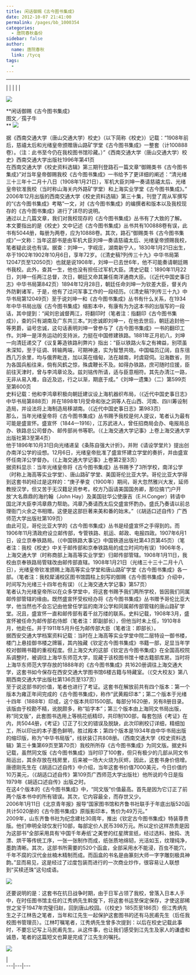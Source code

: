 ```yaml
---
title: 闲话御赐《古今图书集成》
date: 2012-10-07 21:41:00
permalink: /pages/bb_1000354
categories: 
  - 唐院春秋备份
sidebar: false
author: 
  name: 唐院春秋
  link: /tycq
tags: 
  - 
---
```


* * *

  
|  |  |  |  |

![](/pic/img.bimg.126.net_photo_UK2yLIkrf7m1it61oTc_nw==_1453536779734980769.jpg)

**闲话御赐《古今图书集成》  
图文／孺子牛  
** ![](/pic/img170.ph.126.net_2tgaupwcJMjII5bkeA63lg==_2287265660751982305.jpg)  
  
据《西南交通大学（唐山交通大学）校史》（以下简称《校史》）记载：“1908年前后，慈禧太后和光绪皇帝颁赠唐山路矿学堂《古今图书集成》一整套（计100888卷）。（注：此书至今仍在我校图书馆珍藏。）”《西南交通大学（唐山交通大学）校史》西南交通大学出版社1996年第41页  
在西南交通大学《校史资料选辑》第三期刊登路石一篇文章“御赐类书《古今图书集成》”对当年皇帝御赐我校《古今图书集成》一书给予了更详细的阐述：“清光绪三十三年十二月十八日（1908年1月21日），军机大臣刘坤一奏请慈禧太后、光绪皇帝钦准我校（当时称山海关内外路矿学堂）和上海实业学堂《古今图书集成》。”  
2006年12月出版的西南交通大学《校史资料选辑》第三十集，刊登了周从军撰写的“《古今图书集成》考略”一文，对《古今图书集成》的编撰者和版本以及我校现存的《古今图书集成》进行了详尽的说明。  
通过以上几篇文章，我们对我校现存的《古今图书集成》丛书有了大致的了解。  
本文要指出的是《校史》文中记述《古今图书集成》丛书共有100888卷有误，此书有5044册，每册为两卷，应为10888卷。其次，路石“御赐类书《古今图书集成》”一文称：当年这部书是由军机大臣刘坤一奏请慈禧太后、光绪皇帝颁赐我校，笔者疑此说也有误。据查：刘坤一，字岘庄，湖南新宁人，1830年1月21日出生，卒于1902年1902年10月6日，享年72岁。（《清史稿?列传三十九》中华书局第12047页至12050页）也就是说1908年，刘坤一已去世6年，他不可能奏请朝廷赐书我校。此外，查其一生，他也没有担任过军机大臣。清史记载：1890年11月22日，刘坤一任两江总督，次日，朝廷又命其兼任南洋通商大臣。（《近代中国史事日志》中华书局第842页）1894年12月28日，朝廷任命刘坤一为钦差大臣，督关内外防剿诸军，于是，他有了过问军事工作的一段经历。（《清史稿?列传三十九》中华书局第12049页）至于说刘坤一和《古今图书集成》丛书有什么关系，在1934年中华书局出版《古今图书集成》缩影本中，有康有为为这本书的出版写的一段话，其中提到：“闻刘忠诚督两江，将翻印时（笔者注：指翻印《古今图书集成》），查的只有湖南及广东共三本。”刘忠诚即刘坤一，在他去世后，朝廷追封他一等男爵，谥号忠诚，这句话表明刘坤一曾参与了《古今图书集成》一书的翻印工作。刘坤一是洋务运动的支持派，力挺在中国修建铁路。1881年正月初八，刘坤一向清廷递交了《议复筹造铁路利弊片》指出：“臣以铁路火车之有裨益，别项虽未深知，至于征调、转输两端，可期神速，实为智慧共晓。中国幅员辽阔，自东徂西几万余里，均与俄界毗连，加以英在缅甸，法在越南，时虞窥伺。沿海数省，则为各国兵船往来，倘有风鹤之惊，殊虞鞭长不及。如得办铁路，庶可随时应援，臣前往天津时，曾与李鸿章论及。兹刘铭传所请，适与臣意相符。其先办清江一路，无非从易入难，自近及远，行之以渐，期底于成。”《刘坤一遗集》（二）第599页至第600页  
史料记载：他和李鸿章积极向朝廷建议设上海机器织布局，（《近代中国史事日志》中华书局第888页）并在1898年1月受命和张之洞等人在山西、河南、四川筹设制造局，并设法将上海制造局移湖南。（《近代中国史事日志》第983页）  
那么，当年光绪皇帝将《古今图书集成》丛书赐予我校是何人提议，笔者认为最有可能是盛宣怀。盛宣怀（1844—1916），江苏武进人，曾任招商局会办、电报局总办、铁路总公司督办、邮传部尚书等职。（《上海交通大学记事》上卷上海交通大学出版社第3至第4页）  
他于1896年10月31日向光绪递呈《条陈自强大计折》，并附《请设学堂片》提出创办南洋公学的设想。12月6日，光绪皇帝批准了盛宣怀建立学堂的奏折，并由盛宣怀任南洋公学督办。（《上海交通大学记事》上卷第2至3页）  
据资料显示：当年光绪皇帝将《古今图书集成》丛书赐予了3所学校，南洋公学（时称上海高等实业学堂）、唐山路矿学堂、美国哥伦比亚大学。哥伦比亚大学得到这套书的经过是这样的：“庚子拳变（1900年）期间，哥大忽然雅兴大发，延师教授汉学，但又苦于无汉籍足资参考。校方乃函请美国国务卿，那位搞‘门户开放’大名鼎鼎的海约翰（John
Hay）及美国驻华公使康吉（E.H.Conger）转请中国北洋大臣李鸿章鼎力帮助。鸿章乃奏请西太后交盛宣怀酌办。盛氏乃奏请以前总理衙门火余之书相赠。这便是这部巨著来美和番的始末。”（《胡适口述自传》广西师范大学出版社第109页）  
由此可见，哥伦比亚大学的《古今图书集成》丛书是经盛宣怀之手得到的。而1906年11月清政府设立邮传部，专管铁路、航运、邮政、电报四政。1907年6月1日，设立京奉铁路局。（《中国铁路大事记》中国铁道出版社第43页第45页）（笔者注：我校《校史》中关于邮传部和京奉铁路局的成立时间均有误）1906年冬，上海交通大学（时称商部上海高等实业学堂）归邮传部管辖。1908年1月11日，我校由京奉铁路局管辖改由邮传部直辖。1908年1月21日（光绪三十三十二月十八日），光绪皇帝钦准颁赐上海高等实业学堂和唐山路矿学堂《古今图书集成》各一部。（笔者注：我校犀浦校区图书馆圆柱上刻写的御赐《古今图书集成》介绍中，时间写为光绪三十四年也有误）（《上海交通大学记事》第57页）  
笔者认为光绪皇帝所以在众多学堂中，将这套书赐予我们两所学校，皆因我们同属邮传部管辖的缘由。既然盛宣怀受权经办将《古今图书集成》丛书赠予哥伦比亚大学，他当然也不会忘记由他曾任学监的南洋公学和同属邮传部管辖的唐山路矿学堂。况且，盛宣怀一直和邮传部有着千丝万缕的联系。史料记载，1908年3月，盛宣怀被任命为邮传部右侍郎（笔者注：即副部长），但他当时未上任，1910年8月，他赴任。并于1911年5月升任为邮传部大臣（笔者注：即部长）。  
据西安交通大学档案资料记载：当时在上海高等实业学堂中院二层特设一御书楼，楼门上悬挂御书楼之牌匾，其内独藏《钦定古今图书集成》书籍一部，足显当年学校对御赐书籍的重视程度。但上海交大的这部《钦定古今图书集成》在全国高校院系调整时，被调往上海华东师范大学，现藏于该校图书馆十楼古籍部库房。当时将上海华东师范大学存放的1888年的《古今图书集成》共1620册调往上海交通大学，这套书如今保存在西安交通大学图书馆6楼古籍与特藏室。（《交大校友》第八期西南交通大学出版社第136页至137页）  
至于说这部书的价值，笔者也进行了考证。这套书在解放前共有四个版本：第一个版本为雍正年间完成的《古今图书集成》，称作“武黄殿印本”；第二个版本于光绪十四年（1888年）印成，这个版本共印1500部。每部分1620册，另有8册目录。该版由于校勘不精，讹脱颇多，称“铅字本”；第三个版本由上海同文书局出版，称“同文版”，此套图书选用上等桃花纸精印，共印制100部，每套包括《考证》在内，共5044册，《考证》订正了引文的错误及脱缺，此次印刷校订详细，精细加工，所以印出的本子墨色鲜明，胜过殿本；第四个版本是1934年由中华书局出版的缩印版，称为“中华书局版”，线状装订共808册。（西南交通大学《校史资料选辑》第三十集第69页至第70页）我校所所存《古今图书集成》为同文版。据史料记载，虽然同文版《古今图书集成》当时印了100套，但只有极少的几部从同文书局运出，其余存放在栈房里，后来被一场大火烧为灰烬，因此，这套书身价倍增。  
唐德刚先生在《胡适口述自传》中介绍，当年这套书价值7000美元，今日价值约10万美元，（《胡适口述自传》第109页广西师范大学出版社）他所说的今日是指1979年《胡适口述自传》出版之时。  
在这4个版本的《古今图书集成》中，“同文版”价值最高。首先是因为它订正了前两个版本书中的所有错误。其次，它内容最全，而存世又少。  
2006年1月11日《北京青年报》报导“国家图书馆和齐鲁书社联手于年底出版520函共计5020册的《古今图书集成》原版影印本，售价为49万元。”  
2009年，山东齐鲁书社为纪念建社30周年，推出《钦定古今图书集成》特装尊贵版。他们申明全球仅发行10部，每部定价人民币398万元。所以定价这样昂贵是因为这部书“全部采用具有‘中国千年寿纸’之美誉的红星牌宣纸，经过选料、挫捣、洗漂、烘干等传统工序，一张一张制作而成，纸张质地绵韧，光洁如玉，纹理纯净，墨韵清晰。其次，这部书所需要的520个函盒，全部采用水不能浸，百虫不能穴，千年不腐的汉代金丝楠木精制而成。而函盒的书名是由篆刻大师一字字雕刻极具神韵。”显而易见，这是经过了过度包装而进行的一次商业炒作，很容易让人联想到“买椟还珠”这句成语。  

![](/pic/img3.ph.126.net_b_LskZocGCGPZ-J9p4TmCg==_6597665701958490023.jpg)

还要说明的是：这套书在抗日战争时期，由于日军占领了我校，曾落入日本人手中，在时任图书馆主任的江秀炳先生斡旋下，将这套书运至保定保存，才使这部稀世之宝于1947年完璧归赵，回到唐山校园。（《校史》185页至186页）但江秀炳先生之子江林告之笔者，当年和江先生一起保护这套图书的还有马民甫先生（后任我校图书管理员）。江林叮嘱笔者，江秀炳先生曾多次提到：以后在校史记载此事时，不要忘记写上马民甫先生。从这件事，也让我们感受到江先生及家人的谦虚和诚恳，笔者的这篇短文也算是完成了江先生的嘱托。  

![](/pic/img0.ph.126.net_8uGZK60Zma3K9oKoPTjBgw==_6597529362516650420.jpg)

  
  
|  
---|---|---
